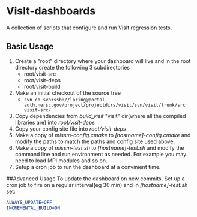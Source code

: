 # VisIt-dashboards
A collection of scripts that configure and run VisIt regression tests.

## Basic Usage
1. Create a "root" directory where your dashboard will live and in the root directory create the following 3 subdirectories
    * root/visit-src
    * root/visit-deps
    * root/visit-build
3. Make an initial checkout of the source tree
    * ````svn co svn+ssh://loring@portal-auth.nersc.gov/project/projectdirs/visit/svn/visit/trunk/src visit-src/````
4. Copy dependencies from *build_visit* "visit" dir(where all the compiled libraries are) into *root/visit-deps*
5. Copy your config site file into *root/visit-deps*
5. Make a copy of *missm-config.cmake* to *[hostname]-config.cmake* and modify the paths to match the paths and config site used above.
6. Make a copy of *missm-test.sh* to *[hostname]-test.sh* and modify the command line and run environment as needed. For example you may need to load MPI modules and so on.
7. Setup a cron job to run the dashboard at a convinient time.

##Advanced Usage
To update the dashboard on new commits. Set up a cron job to fire on a regular interval(eg 30 min) and in *[hostname]-test.sh* set:

```cmake
ALWAYS_UPDATE=OFF
INCREMENTAL_BUILD=ON
```
